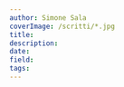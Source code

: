 ```yaml
---
author: Simone Sala
coverImage: /scritti/*.jpg
title: 
description: 
date: 
field: 
tags:
---
```


# 
